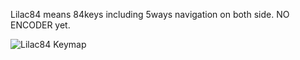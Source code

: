 Lilac84 means 84keys including 5ways navigation on both side. NO ENCODER yet.

![Lilac84 Keymap](keymap-drawer/Lilac84.svg)

